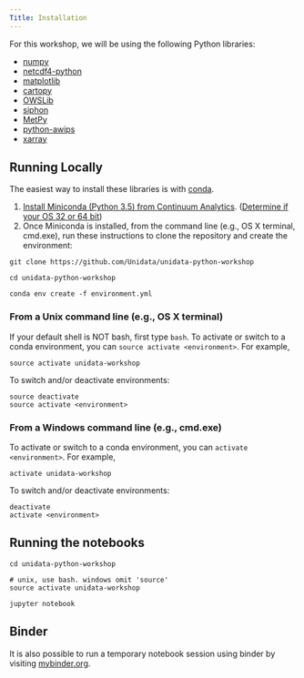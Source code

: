 ```yaml
---
Title: Installation
---
```


For this workshop, we will be using the following Python libraries:

-   [numpy](http://www.numpy.org/)
-   [netcdf4-python](http://github.com/Unidata/netcdf4-python)
-   [matplotlib](http://matplotlib.org/)
-   [cartopy](http://scitools.org.uk/cartopy/)
-   [OWSLib](http://pypi.python.org/pypi/OWSLib/)
-   [siphon](http://github.com/Unidata/siphon)
-   [MetPy](http://github.com/metpy/MetPy)
-   [python-awips](http://github.com/Unidata/python-awips)
-   [xarray](http://xarray.pydata.org)

Running Locally
---------------

The easiest way to install these libraries is with
[conda](http://conda.pydata.org/).

1.  [Install Miniconda (Python 3.5) from Continuum
    Analytics](http://conda.pydata.org/miniconda.html). ([Determine if
    your OS 32 or 64 bit](http://www.akaipro.com/kb/article/1616#os_32_or_64_bit))
2.  Once Miniconda is installed, from the command line (e.g., OS X
    terminal, cmd.exe), run these instructions to clone the repository
    and create the environment:

```shell
git clone https://github.com/Unidata/unidata-python-workshop

cd unidata-python-workshop

conda env create -f environment.yml
```

### From a Unix command line (e.g., OS X terminal)

If your default shell is NOT bash, first type `bash`. To activate or
switch to a conda environment, you can `source activate <environment>`.
For example,

```shell
source activate unidata-workshop
```

To switch and/or deactivate environments:

```shell
source deactivate
source activate <environment>
```

### From a Windows command line (e.g., cmd.exe)

To activate or switch to a conda environment, you can `activate <environment>`.
For example,

```shell
activate unidata-workshop
```

To switch and/or deactivate environments:

```shell
deactivate
activate <environment>
```

Running the notebooks
---------------------

```shell
cd unidata-python-workshop

# unix, use bash. windows omit 'source'
source activate unidata-workshop

jupyter notebook
```

Binder
------

It is also possible to run a temporary notebook session using binder by
visiting
[mybinder.org](http://mybinder.org/repo/Unidata/unidata-python-workshop).
